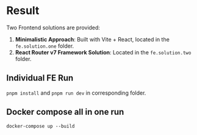 # Result

Two Frontend solutions are provided:

1. **Minimalistic Approach**: Built with Vite + React, located in the `fe.solution.one` folder.
2. **React Router v7 Framework Solution**: Located in the `fe.solution.two` folder.

## Individual FE Run

`pnpm install` and `pnpm run dev` in corresponding folder.

## Docker compose all in one run

`docker-compose up --build`

